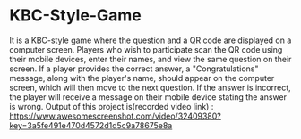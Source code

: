 # KBC-Style-Game
It is a KBC-style game where the question and a QR code are displayed on a computer screen. Players who wish to participate scan the QR code using their mobile devices, enter their names, and view the same question on their screen. If a player provides the correct answer, a "Congratulations" message, along with the player's name, should appear on the computer screen, which will then move to the next question. If the answer is incorrect, the player will receive a message on their mobile device stating the answer is wrong.
Output of this project is(recorded video link) : https://www.awesomescreenshot.com/video/32409380?key=3a5fe491e470d4572d1d5c9a78675e8a
